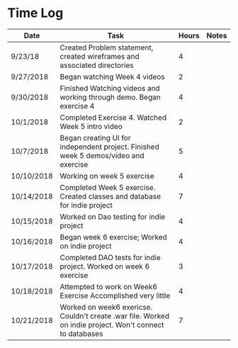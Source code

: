 # Time Log

| Date | Task | Hours | Notes|
|------|------|-------|------|
| 9/23/18| Created Problem statement, created wireframes and associated directories| 4 | |
| 9/27/2018| Began watching Week 4 videos|2| |
|9/30/2018|Finished Watching videos and working through demo. Began exercise 4|4  | |
|10/1/2018|Completed Exercise 4. Watched Week 5 intro video|2| |
|10/7/2018|Began creating UI for independent project. Finished week 5 demos/video and exercise|5||
|10/10/2018|Working on week 5 exercise| 4 | |
|10/14/2018|Completed Week 5 exercise. Created classes and database for indie project|7  | |
|10/15/2018|Worked on Dao testing for indie project|4| |
|10/16/2018|Began week 6 exercise; Worked on indie project|4| |
|10/17/2018|Completed DAO tests for indie project. Worked on week 6 exercise|3| |
|10/18/2018|Attempted to work on Week6 Exercise Accomplished very little|4| |
|10/21/2018|Worked on week6 exericse. Couldn't create .war file. Worked on indie project. Won't connect to databases|7  | |

